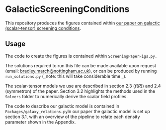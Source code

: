 # GalacticScreeningConditions

This repository produces the figures contained within [our paper on galactic (scalar-tensor) screening conditions](https://arxiv.org/abs/2310.19955). 

## Usage

The code to create the figures is contained within ```ScreeningPaperFigs.py.```

The solutions required to run this file can be made available upon request (email: bradley.march@nottingham.ac.uk), or can be produced by running ```run_solutions.py``` (_note: this will take considerable time _).

The scalar-tensor models we use are described in section 2.3 ($f(R)$) and 2.4 (symmetron) of the paper.
Section 3.2 highlights the methods used in the ```Solvers``` folder to numerically derive the scalar field profiles.

The code to describe our galactic model is contained in ```Packages/galaxy_relations.py```In our paper the galactic model is set up section 3.1, with an overview of the pipeline to relate each density parameter shown in the Appendix. 

